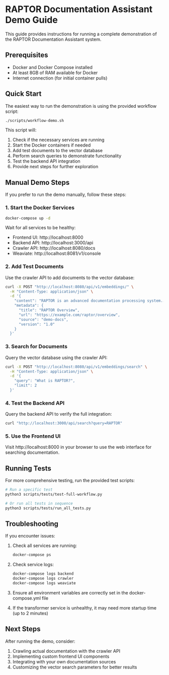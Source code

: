 # RAPTOR Documentation Assistant Demo Guide

This guide provides instructions for running a complete demonstration of the RAPTOR Documentation Assistant system.

## Prerequisites

- Docker and Docker Compose installed
- At least 8GB of RAM available for Docker
- Internet connection (for initial container pulls)

## Quick Start

The easiest way to run the demonstration is using the provided workflow script:

```bash
./scripts/workflow-demo.sh
```

This script will:
1. Check if the necessary services are running
2. Start the Docker containers if needed
3. Add test documents to the vector database
4. Perform search queries to demonstrate functionality
5. Test the backend API integration
6. Provide next steps for further exploration

## Manual Demo Steps

If you prefer to run the demo manually, follow these steps:

### 1. Start the Docker Services

```bash
docker-compose up -d
```

Wait for all services to be healthy:
- Frontend UI: http://localhost:8000
- Backend API: http://localhost:3000/api
- Crawler API: http://localhost:8080/docs
- Weaviate: http://localhost:8081/v1/console

### 2. Add Test Documents

Use the crawler API to add documents to the vector database:

```bash
curl -X POST "http://localhost:8080/api/v1/embeddings/" \
  -H "Content-Type: application/json" \
  -d '{
    "content": "RAPTOR is an advanced documentation processing system...",
    "metadata": {
      "title": "RAPTOR Overview",
      "url": "https://example.com/raptor/overview",
      "source": "demo-docs",
      "version": "1.0"
    }
  }'
```

### 3. Search for Documents

Query the vector database using the crawler API:

```bash
curl -X POST "http://localhost:8080/api/v1/embeddings/search" \
  -H "Content-Type: application/json" \
  -d '{
    "query": "What is RAPTOR?",
    "limit": 2
  }'
```

### 4. Test the Backend API

Query the backend API to verify the full integration:

```bash
curl "http://localhost:3000/api/search?query=RAPTOR"
```

### 5. Use the Frontend UI

Visit http://localhost:8000 in your browser to use the web interface for searching documentation.

## Running Tests

For more comprehensive testing, run the provided test scripts:

```bash
# Run a specific test
python3 scripts/tests/test-full-workflow.py

# Or run all tests in sequence
python3 scripts/tests/run_all_tests.py
```

## Troubleshooting

If you encounter issues:

1. Check all services are running:
   ```bash
   docker-compose ps
   ```

2. Check service logs:
   ```bash
   docker-compose logs backend
   docker-compose logs crawler
   docker-compose logs weaviate
   ```

3. Ensure all environment variables are correctly set in the docker-compose.yml file

4. If the transformer service is unhealthy, it may need more startup time (up to 2 minutes)

## Next Steps

After running the demo, consider:

1. Crawling actual documentation with the crawler API
2. Implementing custom frontend UI components
3. Integrating with your own documentation sources
4. Customizing the vector search parameters for better results